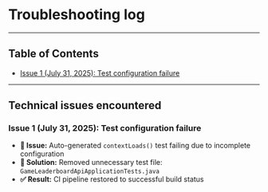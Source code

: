 # Troubleshooting log

---
## Table of Contents
- [Issue 1 (July 31, 2025): Test configuration failure](#issue-1-july-31-2025-test-configuration-failure)
---
## Technical issues encountered

### Issue 1 (July 31, 2025): Test configuration failure
- **🐞 Issue:** Auto-generated `contextLoads()` test failing due to incomplete configuration
- **🧪 Solution:** Removed unnecessary test file: `GameLeaderboardApiApplicationTests.java`
- **✅ Result:** CI pipeline restored to successful build status